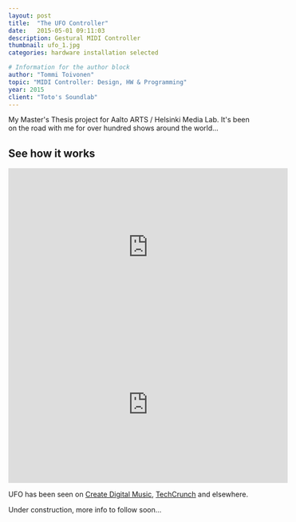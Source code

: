 ```yaml
---
layout: post
title:  "The UFO Controller"
date:   2015-05-01 09:11:03
description: Gestural MIDI Controller
thumbnail: ufo_1.jpg
categories: hardware installation selected

# Information for the author block
author: "Tommi Toivonen"
topic: "MIDI Controller: Design, HW & Programming"
year: 2015
client: "Toto's Soundlab"
---
```


My Master's Thesis project for Aalto ARTS / Helsinki Media Lab. It's been on the road with me for over hundred shows around the world... 

## See how it works

<iframe width="560" height="315" src="https://www.youtube.com/embed/yKZ-j8Bn5jM" frameborder="0" allow="autoplay; encrypted-media" allowfullscreen></iframe>

<iframe width="560" height="315" src="https://www.youtube.com/embed/bm8Ar7S_E9M" frameborder="0" allow="autoplay; encrypted-media" allowfullscreen></iframe>

UFO has been seen on <a href="http://cdm.link/2012/12/flying-saucer-ufo-controller-ultrasonic-midi-instrument-coming-as-kit-arduino/">Create Digital Music</a>, <a href="https://techcrunch.com/2012/12/07/ufo-midi-controller/">TechCrunch</a> and elsewhere.

Under construction, more info to follow soon...